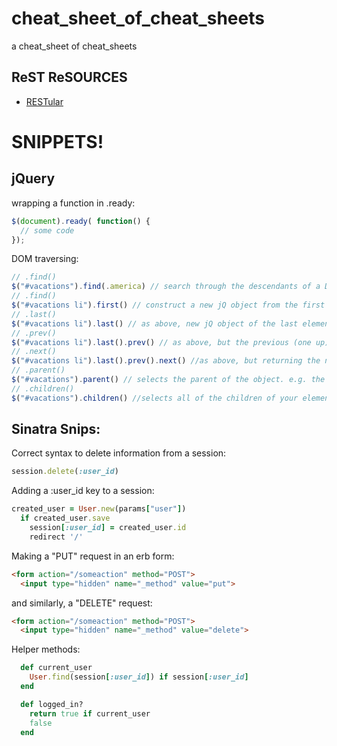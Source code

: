 # cheat_sheet_of_cheat_sheets
a cheat_sheet of cheat_sheets

## ReST ReSOURCES

- [RESTular](http://www.restular.com/)

# SNIPPETS!

## jQuery

wrapping a function in .ready:
```js
$(document).ready( function() {
  // some code
});
```

DOM traversing: 
```js
// .find()
$("#vacations").find(.america) // search through the descendants of a DOM element.
// .find()
$("#vacations li").first() // construct a new jQ object from the first element in a set.
// .last()
$("#vacations li").last() // as above, new jQ object of the last element of set
// .prev()
$("#vacations li").last().prev() // as above, but the previous (one up) element of the selection. Chained in this case.
// .next()
$("#vacations li").last().prev().next() //as above, but returning the next (one down) element. Which was our original element.
// .parent()
$("#vacations").parent() // selects the parent of the object. e.g. the tag under which that tag is nested
// .children()
$("#vacations").children() //selects all of the children of your element. Selects all children of those children as well
```

## Sinatra Snips:
Correct syntax to delete information from a session:
```ruby
session.delete(:user_id)
```

Adding a :user_id key to a session:
```ruby
created_user = User.new(params["user"])
  if created_user.save
    session[:user_id] = created_user.id
    redirect '/'
```

Making a "PUT" request in an erb form: 
```html
<form action="/someaction" method="POST">
  <input type="hidden" name="_method" value="put">
```
and similarly, a "DELETE" request:
```html
<form action="/someaction" method="POST">
  <input type="hidden" name="_method" value="delete">
```

Helper methods: 
```ruby
  def current_user
    User.find(session[:user_id]) if session[:user_id]
  end

  def logged_in?
    return true if current_user
    false
  end
```
